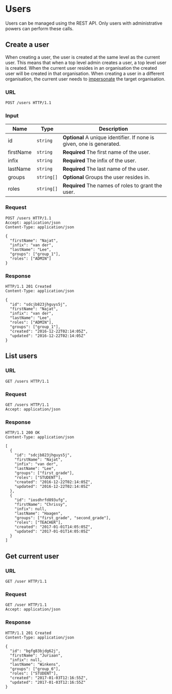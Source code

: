 # Users

Users can be managed using the REST API. Only users with administrative
powers can perform these calls.


## Create a user

When creating a user, the user is created at the same level as the current
user. This means that when a top level admin creates a user, a top level user
is created. When the current user resides in an organisation the created user
will be created in that organisation.
When creating a user in a different organisation, the current user needs to
[impersonate](oauth2.md#impersonation) the target organisation.

### URL

```http
POST /users HTTP/1.1
```

### Input

Name         | Type       | Description
-------------|------------|------------
id           | `string`   | **Optional** A unique identifier. If none is given, one is generated.
firstName    | `string`   | **Required** The first name of the user.
infix        | `string`   | **Required** The infix of the user.
lastName     | `string`   | **Required** The last name of the user.
groups       | `string[]` | **Optional** Groups the user resides in.
roles        | `string[]` | **Required** The names of roles to grant the user.

### Request

```http
POST /users HTTP/1.1
Accept: application/json
Content-Type: application/json

{
  "firstName": "Najat",
  "infix": "van der",
  "lastName": "Lee",
  "groups": ["group_1"],
  "roles": ["ADMIN"]
}
```

### Response

```http
HTTP/1.1 201 Created
Content-Type: application/json

{
  "id": "sdcjb823jhguys5j",
  "firstName": "Najat",
  "infix": "van der",
  "lastName": "Lee",
  "roles": ["ADMIN"],
  "groups": ["group_1"],
  "created": "2016-12-22T02:14:05Z",
  "updated": "2016-12-22T02:14:05Z"
}
```


## List users

### URL

```http
GET /users HTTP/1.1
```

### Request

```http
GET /users HTTP/1.1
Accept: application/json
```

### Response

```http
HTTP/1.1 200 OK
Content-Type: application/json

[
  {
    "id": "sdcjb823jhguys5j",
    "firstName": "Najat",
    "infix": "van der",
    "lastName": "Lee",
    "groups": ["first_grade"],
    "roles": ["STUDENT"],
    "created": "2016-12-22T02:14:05Z",
    "updated": "2016-12-22T02:14:05Z"
  },
  {
    "id": "iosdhrfd893ufg",
    "firstName": "Chrissy",
    "infix": null,
    "lastName": "Haagen",
    "groups": ["first_grade", "second_grade"],
    "roles": ["TEACHER"],
    "created": "2017-01-01T14:05:05Z",
    "updated": "2017-01-01T14:05:05Z"
  }
]
```


## Get current user

### URL

```http
GET /user HTTP/1.1
```

### Request

```http
GET /user HTTP/1.1
Accept: application/json
```

### Response

```http
HTTP/1.1 201 Created
Content-Type: application/json

{
  "id": "bgfg83bjdg62j",
  "firstName": "Juriaan",
  "infix": null,
  "lastName": "Winkens",
  "groups": ["group_6"],
  "roles": ["STUDENT"],
  "created": "2017-01-03T12:16:55Z",
  "updated": "2017-01-03T12:16:55Z"
}
```
